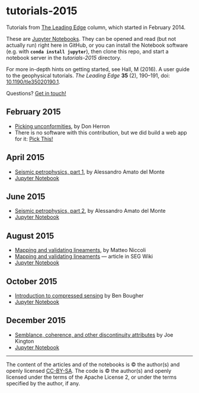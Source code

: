 # tutorials-2015

Tutorials from [The Leading Edge](http://library.seg.org/journal/leedff) column, which started in February 2014.

These are [Jupyter Notebooks](https://jupyter.org/). They can be opened and read (but not actually run) right here in GitHub, or you can install the Notebook software (e.g. with **`conda install jupyter`**), then clone this repo, and start a notebook server in the *tutorials-2015* directory.

For more in-depth hints on getting started, see Hall, M (2016). A user guide to the geophysical tutorials. _The Leading Edge_ **35** (2), 190–191, doi: [10.1190/tle35020190.1](http://library.seg.org/doi/abs/10.1190/tle35020190.1).

Questions? [Get in touch!](mailto:matt@agilegeoscience.com)

## February 2015
- [Picking unconformities](http://library.seg.org/doi/abs/10.1190/tle34020238.1), by Don Herron
- There is no software with this contribution, but we did build a web app for it: [Pick This!](http://pickthis.io/)

## April 2015
- [Seismic petrophysics, part 1](http://library.seg.org/doi/abs/10.1190/tle34040440.1), by Alessandro Amato del Monte
- [Jupyter Notebook](https://github.com/seg/tutorials-2015/blob/master/1504_Seismic_petrophysics_1/Seismic_petrophysics_1.ipynb)

## June 2015
- [Seismic petrophysics, part 2](http://library.seg.org/doi/abs/10.1190/tle34060700.1), by Alessandro Amato del Monte
- [Jupyter Notebook](https://github.com/seg/tutorials-2015/blob/master/1506_Seismic_petrophysics_2/Seismic_petrophysics_2.ipynb)

## August 2015
- [Mapping and validating lineaments](http://library.seg.org/doi/abs/10.1190/tle34080948.1), by Matteo Niccoli
- [Mapping and validating lineaments](http://wiki.seg.org/wiki/Mapping_and_validating_lineaments) — article in SEG Wiki
- [Jupyter Notebook](https://github.com/seg/tutorials-2015/blob/master/1508_Mapping_and_validating_lineaments/1508_Mapping_and_validating_lineaments.ipynb)

## October 2015
- [Introduction to compressed sensing](http://library.seg.org/doi/abs/10.1190/tle34101256.1) by Ben Bougher
- [Jupyter Notebook](https://github.com/seg/tutorials-2015/blob/master/1510_Compressed_sensing/compressed.ipynb)

## December 2015
- [Semblance, coherence, and other discontinuity attributes](http://library.seg.org/doi/10.1190/tle34121510.1) by Joe Kington
- [Jupyter Notebook](https://github.com/seg/tutorials-2015/blob/master/1512_Semblance_coherence_and_discontinuity/Discontinuity_tutorial.ipynb)

<hr />

The content of the articles and of the notebooks is © the author(s) and openly licensed [CC-BY-SA](https://creativecommons.org/licenses/by-sa/3.0/). The code is © the author(s) and openly licensed under the terms of the Apache License 2, or under the terms specified by the author, if any.
